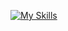 <title> Hi there 👋 </title>

[![My Skills](https://skillicons.dev/icons?i=js,html,css,wasm)](https://skillicons.dev)
